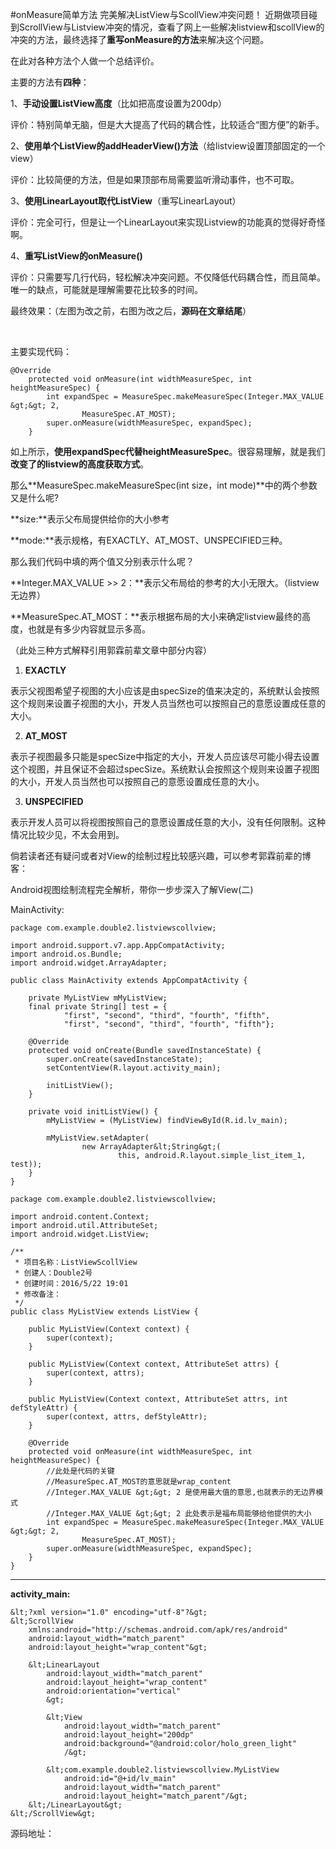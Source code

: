 #onMeasure简单方法 完美解决ListView与ScollView冲突问题！
近期做项目碰到ScrollView与Listview冲突的情况，查看了网上一些解决listview和scollView的冲突的方法，最终选择了**重写onMeasure的方法**来解决这个问题。

在此对各种方法个人做一个总结评价。

 

主要的方法有**四种**：

1、**手动设置ListView高度**（比如把高度设置为200dp）

评价：特别简单无脑，但是大大提高了代码的耦合性，比较适合“图方便”的新手。

 

2、**使用单个ListView的addHeaderView()方法**（给listview设置顶部固定的一个view）

评价：比较简便的方法，但是如果顶部布局需要监听滑动事件，也不可取。 

 

3、**使用LinearLayout取代ListView**（重写LinearLayout）

评价：完全可行，但是让一个LinearLayout来实现Listview的功能真的觉得好奇怪啊。 

 

4、**重写ListView的onMeasure()**

评价：只需要写几行代码，轻松解决冲突问题。不仅降低代码耦合性，而且简单。唯一的缺点，可能就是理解需要花比较多的时间。

 

 

最终效果：（左图为改之前，右图为改之后，**源码在文章结尾**）

<img src="https://raw.githubusercontent.com/Double2hao/xujiajia_blog/main/img/16209911064000.png " alt="">  <img src="https://raw.githubusercontent.com/Double2hao/xujiajia_blog/main/img/16209911064741.png " alt=""> 

 

主要实现代码：



```
@Override
    protected void onMeasure(int widthMeasureSpec, int heightMeasureSpec) {
        int expandSpec = MeasureSpec.makeMeasureSpec(Integer.MAX_VALUE &gt;&gt; 2,
                MeasureSpec.AT_MOST);
        super.onMeasure(widthMeasureSpec, expandSpec);
    }
```



 

如上所示，**使用expandSpec代替heightMeasureSpec**。很容易理解，就是我们**改变了的listview的高度获取方式**。

那么**MeasureSpec.makeMeasureSpec(int size，int mode)**中的两个参数又是什么呢?

 

**size:**表示父布局提供给你的大小参考

**mode:**表示规格，有EXACTLY、AT_MOST、UNSPECIFIED三种。

 

那么我们代码中填的两个值又分别表示什么呢？

**Integer.MAX_VALUE &gt;&gt; 2：**表示父布局给的参考的大小无限大。（listview无边界） 

**MeasureSpec.AT_MOST：**表示根据布局的大小来确定listview最终的高度，也就是有多少内容就显示多高。 

 

（此处三种方式解释引用郭霖前辈文章中部分内容）



 1. **EXACTLY**

 表示父视图希望子视图的大小应该是由specSize的值来决定的，系统默认会按照这个规则来设置子视图的大小，开发人员当然也可以按照自己的意愿设置成任意的大小。

 2. **AT_MOST**

 表示子视图最多只能是specSize中指定的大小，开发人员应该尽可能小得去设置这个视图，并且保证不会超过specSize。系统默认会按照这个规则来设置子视图的大小，开发人员当然也可以按照自己的意愿设置成任意的大小。

 3. **UNSPECIFIED**

 表示开发人员可以将视图按照自己的意愿设置成任意的大小，没有任何限制。这种情况比较少见，不太会用到。



倘若读者还有疑问或者对View的绘制过程比较感兴趣，可以参考郭霖前辈的博客：

Android视图绘制流程完全解析，带你一步步深入了解View(二) 



 

 

MainActivity:



```
package com.example.double2.listviewscollview;

import android.support.v7.app.AppCompatActivity;
import android.os.Bundle;
import android.widget.ArrayAdapter;

public class MainActivity extends AppCompatActivity {

    private MyListView mMyListView;
    final private String[] test = {
            "first", "second", "third", "fourth", "fifth",
            "first", "second", "third", "fourth", "fifth"};

    @Override
    protected void onCreate(Bundle savedInstanceState) {
        super.onCreate(savedInstanceState);
        setContentView(R.layout.activity_main);

        initListView();
    }

    private void initListView() {
        mMyListView = (MyListView) findViewById(R.id.lv_main);

        mMyListView.setAdapter(
                new ArrayAdapter&lt;String&gt;(
                        this, android.R.layout.simple_list_item_1, test));
    }
}

```



 



```
package com.example.double2.listviewscollview;

import android.content.Context;
import android.util.AttributeSet;
import android.widget.ListView;

/**
 * 项目名称：ListViewScollView
 * 创建人：Double2号
 * 创建时间：2016/5/22 19:01
 * 修改备注：
 */
public class MyListView extends ListView {

    public MyListView(Context context) {
        super(context);
    }

    public MyListView(Context context, AttributeSet attrs) {
        super(context, attrs);
    }

    public MyListView(Context context, AttributeSet attrs, int defStyleAttr) {
        super(context, attrs, defStyleAttr);
    }

    @Override
    protected void onMeasure(int widthMeasureSpec, int heightMeasureSpec) {
        //此处是代码的关键
        //MeasureSpec.AT_MOST的意思就是wrap_content
        //Integer.MAX_VALUE &gt;&gt; 2 是使用最大值的意思,也就表示的无边界模式
        //Integer.MAX_VALUE &gt;&gt; 2 此处表示是福布局能够给他提供的大小
        int expandSpec = MeasureSpec.makeMeasureSpec(Integer.MAX_VALUE &gt;&gt; 2,
                MeasureSpec.AT_MOST);
        super.onMeasure(widthMeasureSpec, expandSpec);
    }
}

```

** **

**activity_main:**





```
&lt;?xml version="1.0" encoding="utf-8"?&gt;
&lt;ScrollView
    xmlns:android="http://schemas.android.com/apk/res/android"
    android:layout_width="match_parent"
    android:layout_height="wrap_content"&gt;

    &lt;LinearLayout
        android:layout_width="match_parent"
        android:layout_height="wrap_content"
        android:orientation="vertical"
        &gt;

        &lt;View
            android:layout_width="match_parent"
            android:layout_height="200dp"
            android:background="@android:color/holo_green_light"
            /&gt;

        &lt;com.example.double2.listviewscollview.MyListView
            android:id="@+id/lv_main"
            android:layout_width="match_parent"
            android:layout_height="match_parent"/&gt;
    &lt;/LinearLayout&gt;
&lt;/ScrollView&gt;

```



源码地址：